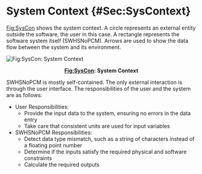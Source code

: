 # System Context {#Sec:SysContext}

[Fig:SysCon](./SecSysContext.md#Figure:SysCon) shows the system context. A circle represents an external entity outside the software, the user in this case. A rectangle represents the software system itself (SWHSNoPCM). Arrows are used to show the data flow between the system and its environment.

<div id="Figure:SysCon"></div>

![[Fig:SysCon](./SecSysContext.md#Figure:SysCon): System Context](/assets/SystemContextFigure.png)

**<p align="center">[Fig:SysCon](./SecSysContext.md#Figure:SysCon): System Context</p>**

SWHSNoPCM is mostly self-contained. The only external interaction is through the user interface. The responsibilities of the user and the system are as follows:

- User Responsibilities:
  - Provide the input data to the system, ensuring no errors in the data entry
  - Take care that consistent units are used for input variables
- SWHSNoPCM Responsibilities:
  - Detect data type mismatch, such as a string of characters instead of a floating point number
  - Determine if the inputs satisfy the required physical and software constraints
  - Calculate the required outputs
